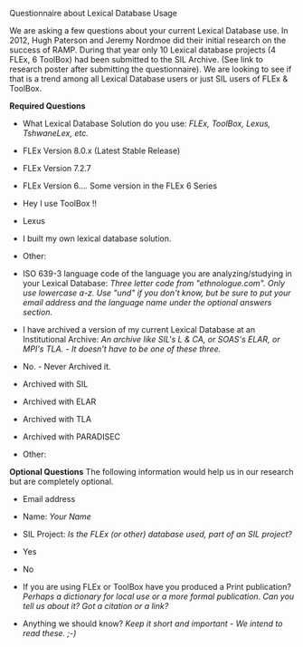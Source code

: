 Questionnaire about Lexical Database Usage

We are asking a few questions about your current Lexical Database use. 
In 2012, Hugh Paterson and Jeremy Nordmoe did their initial research on the success of RAMP. During that year only 10 Lexical database projects (4 FLEx, 6 ToolBox) had been submitted to the SIL Archive. (See link to research poster after submitting the questionnaire). We are looking to see if that is a trend among all Lexical Database users or just SIL users of FLEx & ToolBox.

**Required Questions**
* What Lexical Database Solution do you use: *FLEx, ToolBox, Lexus, TshwaneLex, etc.*
 * FLEx Version 8.0.x (Latest Stable Release)
 * FLEx Version 7.2.7 
 * FLEx Version 6.... Some version in the FLEx 6 Series
 * Hey I use ToolBox !!
 * Lexus
 * I built my own lexical database solution.
 * Other: 
 
* ISO 639-3 language code of the language you are analyzing/studying in your Lexical Database: *Three letter code from "ethnologue.com". Only use lowercase a-z. Use "und" if you don't know, but be sure to put your email address and the language name under the optional answers section.*


* I have archived a version of my current Lexical Database at an Institutional Archive: *An archive like SIL's L & CA, or SOAS's ELAR, or MPI's TLA. - It doesn't have to be one of these three.*
 * No. - Never Archived it.
 * Archived with SIL
 * Archived with ELAR
 * Archived with TLA
 * Archived with PARADISEC
 * Other: 

**Optional Questions**
The following information would help us in our research but are completely optional.
* Email address
* Name: *Your Name*
* SIL Project: *Is the FLEx (or other) database used, part of an SIL project?*
 * Yes
 * No
 
* If you are using FLEx or ToolBox have you produced a Print publication? *Perhaps a dictionary for local use or a more formal publication. Can you tell us about it? Got a citation or a link?*
 
* Anything we should know? *Keep it short and important - We intend to read these. ;-)*
